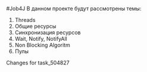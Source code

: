#Job4J
В данном проекте будут рассмотрены темы:
1. Threads
2. Общие ресурсы
3. Синхронизация ресурсов
4. Wait, Notify, NotifyAll
5. Non Blocking Algoritm
6. Пулы

Changes for task_504827
